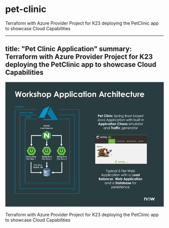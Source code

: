 # pet-clinic
Terraform with Azure Provider Project for K23 deploying the PetClinic app to showcase Cloud Capabilities

---
title: "Pet Clinic Application"
summary: Terraform with Azure Provider Project for K23 deploying the PetClinic app to showcase Cloud Capabilities
---

![Intro](./docs/pet-clinic.jpg)

Terraform with Azure Provider Project for K23 deploying the PetClinic app to showcase Cloud Capabilities
